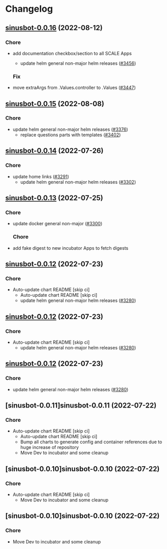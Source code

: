 # Changelog



## [sinusbot-0.0.16](https://github.com/truecharts/charts/compare/sinusbot-0.0.15...sinusbot-0.0.16) (2022-08-12)

### Chore

- add documentation checkbox/section to all SCALE Apps
  - update helm general non-major helm releases ([#3456](https://github.com/truecharts/charts/issues/3456))

  ### Fix

- move extraArgs from .Values.controller to .Values ([#3447](https://github.com/truecharts/charts/issues/3447))




## [sinusbot-0.0.15](https://github.com/truecharts/charts/compare/sinusbot-0.0.14...sinusbot-0.0.15) (2022-08-08)

### Chore

- update helm general non-major helm releases ([#3376](https://github.com/truecharts/charts/issues/3376))
  - replace questions parts with templates ([#3402](https://github.com/truecharts/charts/issues/3402))




## [sinusbot-0.0.14](https://github.com/truecharts/apps/compare/sinusbot-0.0.13...sinusbot-0.0.14) (2022-07-26)

### Chore

- update home links ([#3291](https://github.com/truecharts/apps/issues/3291))
  - update helm general non-major helm releases ([#3302](https://github.com/truecharts/apps/issues/3302))




## [sinusbot-0.0.13](https://github.com/truecharts/apps/compare/sinusbot-0.0.12...sinusbot-0.0.13) (2022-07-25)

### Chore

- update docker general non-major ([#3300](https://github.com/truecharts/apps/issues/3300))

  ### Chore

- add fake digest to new incubator Apps to fetch digests




## [sinusbot-0.0.12](https://github.com/truecharts/apps/compare/sinusbot-0.0.11...sinusbot-0.0.12) (2022-07-23)

### Chore

- Auto-update chart README [skip ci]
  - Auto-update chart README [skip ci]
  - update helm general non-major helm releases ([#3280](https://github.com/truecharts/apps/issues/3280))




## [sinusbot-0.0.12](https://github.com/truecharts/apps/compare/sinusbot-0.0.11...sinusbot-0.0.12) (2022-07-23)

### Chore

- Auto-update chart README [skip ci]
  - update helm general non-major helm releases ([#3280](https://github.com/truecharts/apps/issues/3280))




## [sinusbot-0.0.12](https://github.com/truecharts/apps/compare/sinusbot-0.0.11...sinusbot-0.0.12) (2022-07-23)

### Chore

- update helm general non-major helm releases ([#3280](https://github.com/truecharts/apps/issues/3280))




## [sinusbot-0.0.11]sinusbot-0.0.11 (2022-07-22)

### Chore

- Auto-update chart README [skip ci]
  - Auto-update chart README [skip ci]
  - Bump all charts to generate config and container references due to huge increase of repository
  - Move Dev to incubator and some cleanup




## [sinusbot-0.0.10]sinusbot-0.0.10 (2022-07-22)

### Chore

- Auto-update chart README [skip ci]
  - Move Dev to incubator and some cleanup




## [sinusbot-0.0.10]sinusbot-0.0.10 (2022-07-22)

### Chore

- Move Dev to incubator and some cleanup
